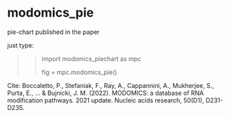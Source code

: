 # modomics_pie
pie-chart published in the paper


just type:

>> import modomics_piechart as mpc
>> 
>> fig = mpc.modomics_pie()


Cite:
Boccaletto, P., Stefaniak, F., Ray, A., Cappannini, A., Mukherjee, S., Purta, E., ... & Bujnicki, J. M. (2022). MODOMICS: a database of RNA modification pathways. 2021 update. Nucleic acids research, 50(D1), D231-D235.
